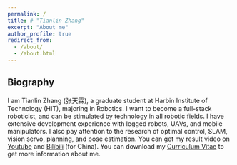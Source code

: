 ```yaml
---
permalink: /
title: # "Tianlin Zhang"
excerpt: "About me"
author_profile: true
redirect_from: 
  - /about/
  - /about.html
---
```


## Biography
I am Tianlin Zhang (张天霖), a graduate student at Harbin Institute of Technology (HIT), majoring in Robotics. 
I want to become a full-stack roboticist, and can be stimulated by technology in all robotic fields. 
I have extensive development experience with legged robots, UAVs, and mobile manipulators. 
I also pay attention to the research of optimal control, SLAM, vision servo, planning, and pose estimation. 
You can get my result video on [Youtube](https://www.youtube.com/channel/UCRsGxiYkqGvwHsZz1F8rHug) and [Bilibili](https://space.bilibili.com/3289375) (for China). 
You can download my [Curriculum Vitae](https://skywoodsz.github.io/cv) to get more information about me.